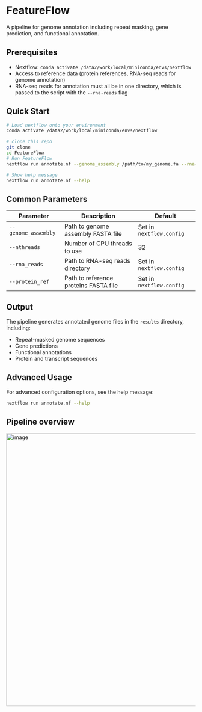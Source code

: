 # FeatureFlow
A pipeline for genome annotation including repeat masking, gene prediction, and functional annotation.

## Prerequisites

- Nextflow: `conda activate /data2/work/local/miniconda/envs/nextflow`
- Access to reference data (protein references, RNA-seq reads for genome annotation)
- RNA-seq reads for annotation must all be in one directory, which is passed to the script with the `--rna-reads` flag

## Quick Start

```bash
# Load nextflow onto your environment
conda activate /data2/work/local/miniconda/envs/nextflow

# clone this repo
git clone
cd FeatureFlow
# Run FeatureFlow
nextflow run annotate.nf --genome_assembly /path/to/my_genome.fa --rna-reads /path/to/rna/reads --nthreads 64

# Show help message
nextflow run annotate.nf --help
```

## Common Parameters

| Parameter | Description | Default |
|-----------|-------------|---------|
| `--genome_assembly` | Path to genome assembly FASTA file | Set in `nextflow.config` |
| `--nthreads` | Number of CPU threads to use | 32 |
| `--rna_reads` | Path to RNA-seq reads directory | Set in `nextflow.config` |
| `--protein_ref` | Path to reference proteins FASTA file | Set in `nextflow.config` |

## Output

The pipeline generates annotated genome files in the `results` directory, including:

- Repeat-masked genome sequences
- Gene predictions
- Functional annotations
- Protein and transcript sequences

## Advanced Usage

For advanced configuration options, see the help message:

```bash
nextflow run annotate.nf --help
```

## Pipeline overview
<img width="726" alt="image" src="https://github.com/user-attachments/assets/fe559abc-fcb9-4d01-9c89-90c56a6fc957" />



